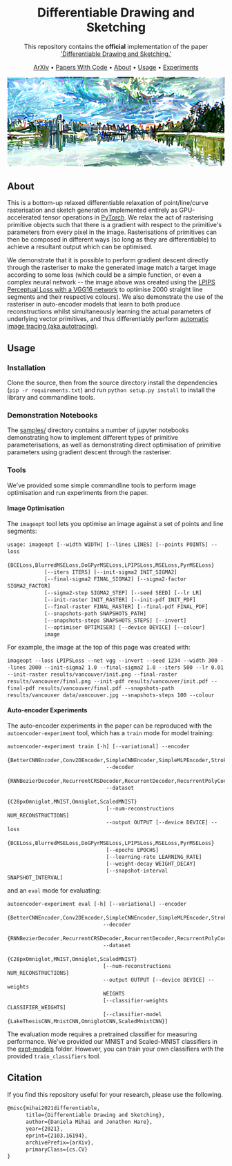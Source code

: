 <div align="center">
  
# Differentiable Drawing and Sketching

This repository contains the __official__ implementation of the paper ['Differentiable Drawing and Sketching.'](https://arxiv.org/abs/2103.16194)


<p align="center">
  <a href="https://arxiv.org/abs/2103.16194">ArXiv</a> •
  <a href="https://paperswithcode.com/paper/differentiable-drawing-and-sketching">Papers With Code</a> •
  <a href="#about">About</a> •
  <a href="#usage">Usage</a> •
  <a href="#experiments">Experiments</a> 
</p>

<img src="results/vancouver/final-800px.png"/>
</a>

</div>

## About

This is a bottom-up relaxed differentiable relaxation of point/line/curve rasterisation and sketch generation implemented entirely as GPU-accelerated tensor operations in [PyTorch](http://pytorch.org). We relax the act of rasterising primitive objects such that there is a gradient with respect to the primitive's parameters from every pixel in the image. Rasterisations of primitives can then be composed in different ways (so long as they are differentiable) to achieve a resultant output which can be optimised. 

We demonstrate that it is possible to perform gradient descent directly through the rasteriser to make the generated image match a target image according to some loss (which could be a simple function, or even a complex neural network -- the image above was created using the [LPIPS Perceptual Loss with a VGG16 network](https://github.com/richzhang/PerceptualSimilarity) to optimise 2000 straight line segments and their respective colours). We also demonstrate the use of the rasteriser in auto-encoder models that learn to both produce reconstructions whilst simultaneously learning the actual parameters of underlying vector primitives, and thus differentiably perform [automatic image tracing (aka autotracing)](https://en.wikipedia.org/wiki/Image_tracing).

## Usage

### Installation

Clone the source, then from the source directory install the dependencies (`pip -r requirements.txt`) and run `python setup.py install` to install the library and commandline tools.

### Demonstration Notebooks

The [samples/](samples/) directory contains a number of jupyter notebooks demonstrating how to implement different types of primitive parameterisations, as well as demonstrating direct optimisation of primitive parameters using gradient descent through the rasteriser.

### Tools

We've provided some simple commandline tools to perform image optimisation and run experiments from the paper.

#### Image Optimisation

The `imageopt` tool lets you optimise an image against a set of points and line segments:

    usage: imageopt [--width WIDTH] [--lines LINES] [--points POINTS] --loss
                {BCELoss,BlurredMSELoss,DoGPyrMSELoss,LPIPSLoss,MSELoss,PyrMSELoss}
                [--iters ITERS] [--init-sigma2 INIT_SIGMA2]
                [--final-sigma2 FINAL_SIGMA2] [--sigma2-factor SIGMA2_FACTOR]
                [--sigma2-step SIGMA2_STEP] [--seed SEED] [--lr LR]
                [--init-raster INIT_RASTER] [--init-pdf INIT_PDF]
                [--final-raster FINAL_RASTER] [--final-pdf FINAL_PDF]
                [--snapshots-path SNAPSHOTS_PATH]
                [--snapshots-steps SNAPSHOTS_STEPS] [--invert]
                [--optimiser OPTIMISER] [--device DEVICE] [--colour]
                image

For example, the image at the top of this page was created with:

	imageopt --loss LPIPSLoss --net vgg --invert --seed 1234 --width 300 --lines 2000 --init-sigma2 1.0 --final-sigma2 1.0 --iters 500 --lr 0.01 --init-raster results/vancouver/init.png --final-raster results/vancouver/final.png --init-pdf results/vancouver/init.pdf --final-pdf results/vancouver/final.pdf --snapshots-path results/vancouver data/vancouver.jpg --snapshots-steps 100 --colour

#### Auto-encoder Experiments

The auto-encoder experiments in the paper can be reproduced with the `autoencoder-experiment` tool, which has a `train` mode for model training:

    autoencoder-experiment train [-h] [--variational] --encoder
                                    {BetterCNNEncoder,Conv2DEncoder,SimpleCNNEncoder,SimpleMLPEncoder,StrokeNetEncoder}
                                    --decoder
                                    {RNNBezierDecoder,RecurrentCRSDecoder,RecurrentDecoder,RecurrentPolyConnectDecoder,RecurrentPolyLineDecoder,RecurrentSimpleLineDecoder,SinglePassBezierConnectDecoder,SinglePassCRSDecoder,SinglePassPolyConnectDecoder,SinglePassPolyLineDecoder,SinglePassSimpleBezierDecoder,SinglePassSimpleLineDecoder}
                                    --dataset
                                    {C28pxOmniglot,MNIST,Omniglot,ScaledMNIST}
                                    [--num-reconstructions NUM_RECONSTRUCTIONS]
                                    --output OUTPUT [--device DEVICE] --loss
                                    {BCELoss,BlurredMSELoss,DoGPyrMSELoss,LPIPSLoss,MSELoss,PyrMSELoss}
                                    [--epochs EPOCHS]
                                    [--learning-rate LEARNING_RATE]
                                    [--weight-decay WEIGHT_DECAY]
                                    [--snapshot-interval SNAPSHOT_INTERVAL]


and an `eval` mode for evaluating:

    autoencoder-experiment eval [-h] [--variational] --encoder
                                   {BetterCNNEncoder,Conv2DEncoder,SimpleCNNEncoder,SimpleMLPEncoder,StrokeNetEncoder}
                                   --decoder
                                   {RNNBezierDecoder,RecurrentCRSDecoder,RecurrentDecoder,RecurrentPolyConnectDecoder,RecurrentPolyLineDecoder,RecurrentSimpleLineDecoder,SinglePassBezierConnectDecoder,SinglePassCRSDecoder,SinglePassPolyConnectDecoder,SinglePassPolyLineDecoder,SinglePassSimpleBezierDecoder,SinglePassSimpleLineDecoder}
                                   --dataset
                                   {C28pxOmniglot,MNIST,Omniglot,ScaledMNIST}
                                   [--num-reconstructions NUM_RECONSTRUCTIONS]
                                   --output OUTPUT [--device DEVICE] --weights
                                   WEIGHTS
                                   [--classifier-weights CLASSIFIER_WEIGHTS]
                                   [--classifier-model {LakeThesisCNN,MnistCNN,OmniglotCNN,ScaledMnistCNN}]

The evaluation mode requires a pretrained classifier for measuring performance. We've provided our MNIST and Scaled-MNIST classifiers in the [expt-models](expt-models) folder. However, you can train your own classifiers with the provided `train_classifiers` tool.


## Citation

If you find this repository useful for your research, please use the following.

	@misc{mihai2021differentiable,
	      title={Differentiable Drawing and Sketching}, 
	      author={Daniela Mihai and Jonathon Hare},
	      year={2021},
	      eprint={2103.16194},
	      archivePrefix={arXiv},
	      primaryClass={cs.CV}
	}
